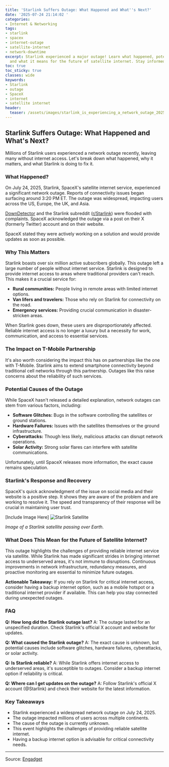 ```yaml
---
title: 'Starlink Suffers Outage: What Happened and What''s Next?'
date: '2025-07-24 21:14:02 '
categories:
- Internet & Networking
tags:
- starlink
- spacex
- internet-outage
- satellite-internet
- network-downtime
excerpt: Starlink experienced a major outage! Learn what happened, potential causes,
  and what it means for the future of satellite internet. Stay informed!
toc: true
toc_sticky: true
classes: wide
keywords:
- Starlink
- outage
- SpaceX
- internet
- satellite internet
header:
  teaser: /assets/images/starlink_is_experiencing_a_network_outage_20250724211400.jpg
---
```


## Starlink Suffers Outage: What Happened and What's Next?

Millions of Starlink users experienced a network outage recently, leaving many without internet access. Let's break down what happened, why it matters, and what Starlink is doing to fix it.

### What Happened?

On July 24, 2025, Starlink, SpaceX's satellite internet service, experienced a significant network outage. Reports of connectivity issues began surfacing around 3:20 PM ET. The outage was widespread, impacting users across the US, Europe, the UK, and Asia.

[DownDetector](https://downdetector.com/status/starlink/) and the Starlink subreddit ([r/Starlink](https://www.reddit.com/r/Starlink/comments/1m8dlr8/starlink_down_for_you_guys/)) were flooded with complaints. SpaceX acknowledged the outage via a post on their X (formerly Twitter) account and on their website.



SpaceX stated they were actively working on a solution and would provide updates as soon as possible.

### Why This Matters

Starlink boasts over six million active subscribers globally. This outage left a large number of people without internet service. Starlink is designed to provide internet access to areas where traditional providers can't reach. This makes it a crucial service for:

*   **Rural communities:** People living in remote areas with limited internet options.
*   **Van lifers and travelers:** Those who rely on Starlink for connectivity on the road.
*   **Emergency services:** Providing crucial communication in disaster-stricken areas.

When Starlink goes down, these users are disproportionately affected. Reliable internet access is no longer a luxury but a necessity for work, communication, and access to essential services.

### The Impact on T-Mobile Partnership

It's also worth considering the impact this has on partnerships like the one with T-Mobile. Starlink aims to extend smartphone connectivity beyond traditional cell networks through this partnership. Outages like this raise concerns about the reliability of such services.

### Potential Causes of the Outage

While SpaceX hasn't released a detailed explanation, network outages can stem from various factors, including:

*   **Software Glitches:** Bugs in the software controlling the satellites or ground stations.
*   **Hardware Failures:** Issues with the satellites themselves or the ground infrastructure.
*   **Cyberattacks:** Though less likely, malicious attacks can disrupt network operations.
*   **Solar Activity:** Strong solar flares can interfere with satellite communications.

Unfortunately, until SpaceX releases more information, the exact cause remains speculation.

### Starlink's Response and Recovery

SpaceX's quick acknowledgment of the issue on social media and their website is a positive step. It shows they are aware of the problem and are working to resolve it. The speed and transparency of their response will be crucial in maintaining user trust.

[Include Image Here]
![Starlink Satellite](https://o.aolcdn.com/images/dims?image_uri=https%3A%2F%2Fs.yimg.com%2Fos%2Fcreatr-uploaded-images%2F2025-07%2Fea85b160-68cd-11f0-9f7f-736ed522e8eb&resize=1400%2C787&client=19f2b5e49a271b2bde77&signature=6299858ebe6ee83ce2ceb16fb59ac0ffd8b729ef)

*Image of a Starlink satellite passing over Earth.*

### What Does This Mean for the Future of Satellite Internet?

This outage highlights the challenges of providing reliable internet service via satellite. While Starlink has made significant strides in bringing internet access to underserved areas, it's not immune to disruptions. Continuous improvements in network infrastructure, redundancy measures, and proactive monitoring are essential to minimize future outages.

**Actionable Takeaway:** If you rely on Starlink for critical internet access, consider having a backup internet option, such as a mobile hotspot or a traditional internet provider if available. This can help you stay connected during unexpected outages.

### FAQ

**Q: How long did the Starlink outage last?**
A: The outage lasted for an unspecified duration. Check Starlink's official X account and website for updates.

**Q: What caused the Starlink outage?**
A: The exact cause is unknown, but potential causes include software glitches, hardware failures, cyberattacks, or solar activity.

**Q: Is Starlink reliable?**
A: While Starlink offers internet access to underserved areas, it's susceptible to outages. Consider a backup internet option if reliability is critical.

**Q: Where can I get updates on the outage?**
A: Follow Starlink's official X account (@Starlink) and check their website for the latest information.

### Key Takeaways

*   Starlink experienced a widespread network outage on July 24, 2025.
*   The outage impacted millions of users across multiple continents.
*   The cause of the outage is currently unknown.
*   This event highlights the challenges of providing reliable satellite internet.
*   Having a backup internet option is advisable for critical connectivity needs.

---

Source: [Engadget](https://www.engadget.com/science/space/starlink-is-experiencing-a-network-outage-204002103.html?src=rss)